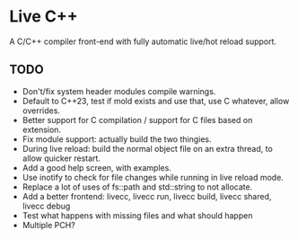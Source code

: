 # Live C++

A C/C++ compiler front-end with fully automatic live/hot reload support.

## TODO

- Don't/fix system header modules compile warnings.
- Default to C++23, test if mold exists and use that, use C whatever, allow overrides.
- Better support for C compilation / support for C files based on extension.
- Fix module support: actually build the two thingies.
- During live reload: build the normal object file on an extra thread, to allow quicker restart.
- Add a good help screen, with examples.
- Use inotify to check for file changes while running in live reload mode.
- Replace a lot of uses of fs::path and std::string to not allocate.
- Add a better frontend: livecc, livecc run, livecc build, livecc shared, livecc debug
- Test what happens with missing files and what should happen
- Multiple PCH?
